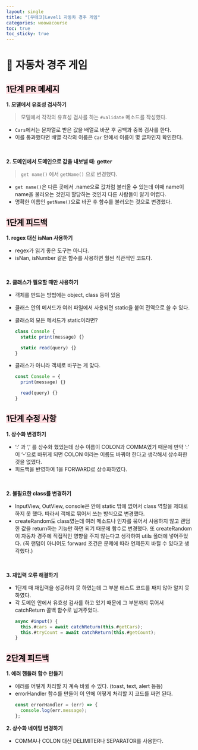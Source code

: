 ```yaml
---
layout: single
title: "[우테코]Level1 자동차 경주 게임"
categories: woowacourse
toc: true
toc_sticky: true
---
```


# 🚗 자동차 경주 게임

## <mark style='background-color: #ffdce0'>1단계 PR 메세지</mark>

**1\. 모델에서 유효성 검사하기**

> 모델에서 각각의 유효성 검사를 하는 `#validate` 메소드를 작성했다.

- `Cars`에서는 문자열로 받은 값을 배열로 바꾼 후 공백과 중복 검사를 한다.
- 이를 통과했다면 배열 각각의 이름은 `Car` 안에서 이름이 몇 글자인지 확인한다.

<br/>

**2\. 도메인에서 도메인으로 값을 내보낼 때: getter**

> `get name()` 에서 `getName()` 으로 변경했다.

- `get name()`은 다른 곳에서 .name으로 값처럼 불러올 수 있는데 이때 name이 name을 불러오는 것인지 할당하는 것인지 다른 사람들이 알기 어렵다.
- 명확한 이름인 `getName()`으로 바꾼 후 함수를 불러오는 것으로 변경했다.

## <mark style='background-color: #ffdce0'>1단계 피드백</mark>

**1\. regex 대신 isNan 사용하기**

- regex가 읽기 좋은 도구는 아니다.
- isNan, isNumber 같은 함수를 사용하면 훨씬 직관적인 코드다.

<br/>

**2\. 클래스가 필요할 때만 사용하기**

- 객체를 만드는 방법에는 object, class 등이 있음
- 클래스 안의 메서드가 여러 파일에서 사용되면 static을 붙여 전역으로 쓸 수 있다.
- 클래스의 모든 메서드가 static이라면?

  ```js
  class Console {
    static print(message) {}

    static read(query) {}
  }
  ```

- 클래스가 아니라 객체로 바꾸는 게 맞다.

  ```js
  const Console = {
    print(message) {}

    read(query) {}
  }
  ```

## <mark style='background-color: #ffdce0'>1단계 수정 사항</mark>

**1\. 상수화 변경하기**

- ‘:’ 과 ‘,’ 를 상수화 했었는데 상수 이름이 COLON과 COMMA였기 때문에 만약 ‘:’ 이 ‘-’으로 바뀌게 되면 COLON 이라는 이름도 바꿔야 한다고 생각해서 상수화한 것을 없앴다.
- 피드백을 반영하여 1을 FORWARD로 상수화하였다.

<br/>

**2\. 불필요한 class를 변경하기**

- InputView, OutView, console은 안에 static 밖에 없어서 class 역할을 제대로 하지 못 했다. 따라서 객체로 묶어서 쓰는 방식으로 변경했다.
- createRandom도 class였는데 여러 메소드나 인자를 묶어서 사용하지 않고 랜덤한 값을 return하는 기능만 하면 되기 때문에 함수로 변경했다. 또 createRandom이 자동차 경주에 직접적인 영향을 주지 않는다고 생각하여 utils 폴더에 넣어주었다. (꼭 랜덤이 아니어도 forward 조건은 문제에 따라 언제든지 바뀔 수 있다고 생각했다.)

<br/>

**3\. 재입력 오류 해결하기**

- 1단계 때 재입력을 성공하지 못 하였는데 그 부분 테스트 코드를 짜지 않아 알지 못 하였다.
- 각 도메인 안에서 유효성 검사를 하고 있기 때문에 그 부분까지 묶어서 catchReturn 콜백 함수로 넘겨주었다.
  ```js
  async #input() {
    this.#cars = await catchReturn(this.#getCars);
    this.#tryCount = await catchReturn(this.#getCount);
  }
  ```

## <mark style='background-color: #ffdce0'>2단계 피드백</mark>

**1\. 에러 핸들러 함수 만들기**

- 에러를 어떻게 처리할 지 계속 바뀔 수 있다. (toast, text, alert 등등)
- errorHandler 함수를 만들어 이 안에 어떻게 처리할 지 코드를 짜면 된다.
  ```js
  const errorHandler = (err) => {
    console.log(err.message);
  };
  ```

**2\. 상수화 네이밍 변경하기**

- COMMA나 COLON 대신 DELIMITER나 SEPARATOR를 사용한다.
